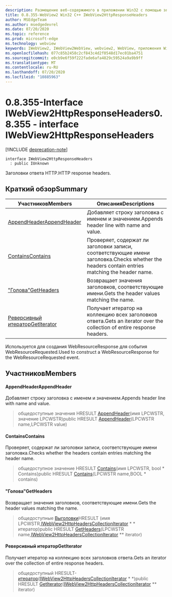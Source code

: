 ```yaml
---
description: Размещение веб-содержимого в приложении Win32 с помощью элемента управления Microsoft Edge WebView2
title: 0.8.355-WebView2 Win32 C++ IWebView2HttpResponseHeaders
author: MSEdgeTeam
ms.author: msedgedevrel
ms.date: 07/20/2020
ms.topic: reference
ms.prod: microsoft-edge
ms.technology: webview
keywords: IWebView2, IWebView2WebView, webview2, WebView, приложения Win32, Win32, EDGE
ms.openlocfilehash: 077c85b2458c2cf843c4d2f0548d17ec01ba4751
ms.sourcegitcommit: e0cb9e6f59f222fade6afa4829c59524a9a9b9ff
ms.translationtype: MT
ms.contentlocale: ru-RU
ms.lasthandoff: 07/20/2020
ms.locfileid: "10885963"
---
```

# <span data-ttu-id="ad818-104">0.8.355-Interface IWebView2HttpResponseHeaders</span><span class="sxs-lookup"><span data-stu-id="ad818-104">0.8.355 - interface IWebView2HttpResponseHeaders</span></span> 

[!INCLUDE [deprecation-note](../../includes/deprecation-note.md)]

```
interface IWebView2HttpResponseHeaders
  : public IUnknown
```

<span data-ttu-id="ad818-105">Заголовки ответа HTTP.</span><span class="sxs-lookup"><span data-stu-id="ad818-105">HTTP response headers.</span></span>

## <span data-ttu-id="ad818-106">Краткий обзор</span><span class="sxs-lookup"><span data-stu-id="ad818-106">Summary</span></span>

 <span data-ttu-id="ad818-107">Участников</span><span class="sxs-lookup"><span data-stu-id="ad818-107">Members</span></span>                        | <span data-ttu-id="ad818-108">Описания</span><span class="sxs-lookup"><span data-stu-id="ad818-108">Descriptions</span></span>
--------------------------------|---------------------------------------------
[<span data-ttu-id="ad818-109">AppendHeader</span><span class="sxs-lookup"><span data-stu-id="ad818-109">AppendHeader</span></span>](#appendheader) | <span data-ttu-id="ad818-110">Добавляет строку заголовка с именем и значением.</span><span class="sxs-lookup"><span data-stu-id="ad818-110">Appends header line with name and value.</span></span>
[<span data-ttu-id="ad818-111">Contains</span><span class="sxs-lookup"><span data-stu-id="ad818-111">Contains</span></span>](#contains) | <span data-ttu-id="ad818-112">Проверяет, содержат ли заголовки записи, соответствующие имени заголовка.</span><span class="sxs-lookup"><span data-stu-id="ad818-112">Checks whether the headers contain entries matching the header name.</span></span>
[<span data-ttu-id="ad818-113">"Голова"</span><span class="sxs-lookup"><span data-stu-id="ad818-113">GetHeaders</span></span>](#getheaders) | <span data-ttu-id="ad818-114">Возвращает значения заголовков, соответствующие имени.</span><span class="sxs-lookup"><span data-stu-id="ad818-114">Gets the header values matching the name.</span></span>
[<span data-ttu-id="ad818-115">Реверсивный итератор</span><span class="sxs-lookup"><span data-stu-id="ad818-115">GetIterator</span></span>](#getiterator) | <span data-ttu-id="ad818-116">Получает итератор на коллекцию всех заголовков ответа.</span><span class="sxs-lookup"><span data-stu-id="ad818-116">Gets an iterator over the collection of entire response headers.</span></span>

<span data-ttu-id="ad818-117">Используется для создания WebResourceResponse для события WebResourceRequested.</span><span class="sxs-lookup"><span data-stu-id="ad818-117">Used to construct a WebResourceResponse for the WebResourceRequested event.</span></span>

## <span data-ttu-id="ad818-118">Участников</span><span class="sxs-lookup"><span data-stu-id="ad818-118">Members</span></span>

#### <span data-ttu-id="ad818-119">AppendHeader</span><span class="sxs-lookup"><span data-stu-id="ad818-119">AppendHeader</span></span> 

<span data-ttu-id="ad818-120">Добавляет строку заголовка с именем и значением.</span><span class="sxs-lookup"><span data-stu-id="ad818-120">Appends header line with name and value.</span></span>

> <span data-ttu-id="ad818-121">общедоступные значения HRESULT [AppendHeader](#appendheader)(имя LPCWSTR, значение LPCWSTR)</span><span class="sxs-lookup"><span data-stu-id="ad818-121">public HRESULT [AppendHeader](#appendheader)(LPCWSTR name,LPCWSTR value)</span></span>

#### <span data-ttu-id="ad818-122">Contains</span><span class="sxs-lookup"><span data-stu-id="ad818-122">Contains</span></span> 

<span data-ttu-id="ad818-123">Проверяет, содержат ли заголовки записи, соответствующие имени заголовка.</span><span class="sxs-lookup"><span data-stu-id="ad818-123">Checks whether the headers contain entries matching the header name.</span></span>

> <span data-ttu-id="ad818-124">общедоступное значение HRESULT [Contains](#contains)(имя LPCWSTR, bool \* Contains)</span><span class="sxs-lookup"><span data-stu-id="ad818-124">public HRESULT [Contains](#contains)(LPCWSTR name,BOOL \* contains)</span></span>

#### <span data-ttu-id="ad818-125">"Голова"</span><span class="sxs-lookup"><span data-stu-id="ad818-125">GetHeaders</span></span> 

<span data-ttu-id="ad818-126">Возвращает значения заголовков, соответствующие имени.</span><span class="sxs-lookup"><span data-stu-id="ad818-126">Gets the header values matching the name.</span></span>

> <span data-ttu-id="ad818-127">общедоступные [Выголовки](#getheaders)HRESULT (имя LPCWSTR,[IWebView2HttpHeadersCollectionIterator](IWebView2HttpHeadersCollectionIterator.md) \* \* итератор)</span><span class="sxs-lookup"><span data-stu-id="ad818-127">public HRESULT [GetHeaders](#getheaders)(LPCWSTR name,[IWebView2HttpHeadersCollectionIterator](IWebView2HttpHeadersCollectionIterator.md) \*\* iterator)</span></span>

#### <span data-ttu-id="ad818-128">Реверсивный итератор</span><span class="sxs-lookup"><span data-stu-id="ad818-128">GetIterator</span></span> 

<span data-ttu-id="ad818-129">Получает итератор на коллекцию всех заголовков ответа.</span><span class="sxs-lookup"><span data-stu-id="ad818-129">Gets an iterator over the collection of entire response headers.</span></span>

> <span data-ttu-id="ad818-130">общедоступный HRESULT- [итератор](#getiterator)([IWebView2HttpHeadersCollectionIterator](IWebView2HttpHeadersCollectionIterator.md) \* \*)</span><span class="sxs-lookup"><span data-stu-id="ad818-130">public HRESULT [GetIterator](#getiterator)([IWebView2HttpHeadersCollectionIterator](IWebView2HttpHeadersCollectionIterator.md) \*\* iterator)</span></span>

